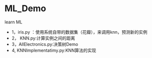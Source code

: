 # ML_Demo
learn ML

- 1，iris.py ：使用系统自带的数据集（花瓣），来调用knn，预测新的实例
- 2， KNN.py:计算实例之间的距离
- 3，AllElectronics.py:决策树Demo
- 4, KNNImplementatimy.py:KNN算法的实现